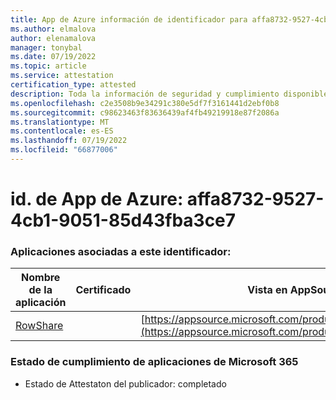 ```yaml
---
title: App de Azure información de identificador para affa8732-9527-4cb1-9051-85d43fba3ce7
ms.author: elmalova
author: elenamalova
manager: tonybal
ms.date: 07/19/2022
ms.topic: article
ms.service: attestation
certification_type: attested
description: Toda la información de seguridad y cumplimiento disponible para affa8732-9527-4cb1-9051-85d43fba3ce7.
ms.openlocfilehash: c2e3508b9e34291c380e5df7f3161441d2ebf0b8
ms.sourcegitcommit: c98623463f83636439af4fb49219918e87f2086a
ms.translationtype: MT
ms.contentlocale: es-ES
ms.lasthandoff: 07/19/2022
ms.locfileid: "66877006"
---
```

# <a name="azure-app-id-affa8732-9527-4cb1-9051-85d43fba3ce7"></a>id. de App de Azure: affa8732-9527-4cb1-9051-85d43fba3ce7


### <a name="apps-associated-with-this-id"></a>Aplicaciones asociadas a este identificador:
| **Nombre de la aplicación** | **Certificado** | **Vista en AppSource** |
|--------------|---------------|-----------------------|
| [RowShare](../forward/WA200002567.md) |  | [https://appsource.microsoft.com/product/office/WA200002567](https://appsource.microsoft.com/product/office/WA200002567) |

### <a name="microsoft-365-app-compliance-status"></a>Estado de cumplimiento de aplicaciones de Microsoft 365
- Estado de Attestaton del publicador: completado
